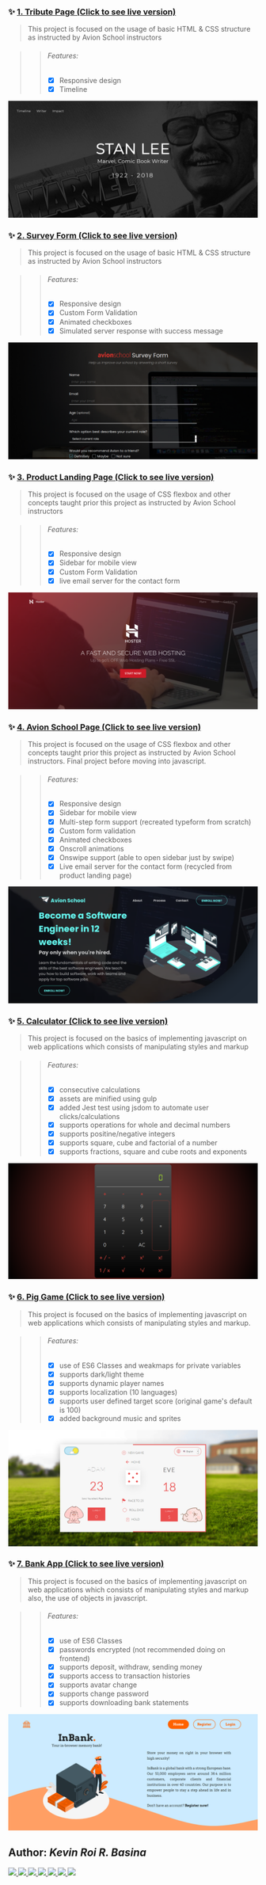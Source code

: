 ### ✨ [1. Tribute Page (Click to see live version)](https://krrb-prod-tribute-page.netlify.app/)

> This project is focused on the usage of basic HTML & CSS structure as instructed by Avion School instructors

>> ###### Features:
>> - [x] Responsive design
>> - [x] Timeline

![Screenshot](_SCREENSHOTS/project1.png)




### ✨ [2. Survey Form (Click to see live version)](https://krrb-prod-survey-form.netlify.app/)

> This project is focused on the usage of basic HTML & CSS structure as instructed by Avion School instructors

>> ###### Features:
>> - [x] Responsive design
>> - [x] Custom Form Validation
>> - [x] Animated checkboxes
>> - [x] Simulated server response with success message

![Screenshot](_SCREENSHOTS/project2.png)




### ✨ [3. Product Landing Page (Click to see live version)](https://krrb-prod-product-landing-page.netlify.app/)

> This project is focused on the usage of CSS flexbox and other concepts taught prior this project as instructed by Avion School instructors

>> ###### Features:
>> - [x] Responsive design
>> - [x] Sidebar for mobile view
>> - [x] Custom Form Validation
>> - [x] live email server for the contact form

![Screenshot](_SCREENSHOTS/project3.png)




### ✨ [4. Avion School Page (Click to see live version)](https://krrb-prod-avionschool.netlify.app/)

> This project is focused on the usage of CSS flexbox and other concepts taught prior this project as instructed by Avion School instructors. Final project before moving into javascript.

>> ###### Features:
>> - [x] Responsive design
>> - [x] Sidebar for mobile view
>> - [x] Multi-step form support (recreated typeform from scratch)
>> - [x] Custom form validation
>> - [x] Animated checkboxes
>> - [x] Onscroll animations
>> - [x] Onswipe support (able to open sidebar just by swipe)
>> - [x] Live email server for the contact form (recycled from product landing page)

![Screenshot](_SCREENSHOTS/project4.png)



### ✨ [5. Calculator (Click to see live version)](https://krrb-prod-calculator-avion.netlify.app/)

> This project is focused on the basics of implementing javascript on web applications which consists of manipulating styles and markup

>> ###### Features:
>> - [x] consecutive calculations
>> - [x] assets are minified using gulp
>> - [x] added Jest test using jsdom to automate user clicks/calculations
>> - [x] supports operations for whole and decimal numbers
>> - [x] supports positine/negative integers
>> - [x] supports square, cube and factorial of a number
>> - [x] supports fractions, square and cube roots and exponents

![Screenshot](_SCREENSHOTS/project5new2.png)



### ✨ [6. Pig Game (Click to see live version)](https://krrb-prod-piggame.netlify.app)

> This project is focused on the basics of implementing javascript on web applications which consists of manipulating styles and markup.

>> ###### Features:
>> - [x] use of ES6 Classes and weakmaps for private variables
>> - [x] supports dark/light theme
>> - [x] supports dynamic player names
>> - [x] supports localization (10 languages)
>> - [x] supports user defined target score (original game's default is 100)
>> - [x] added background music and sprites

![Screenshot](_SCREENSHOTS/project6new2.png)



### ✨ [7. Bank App (Click to see live version)](https://krrb-prod-bankapp.netlify.app)

> This project is focused on the basics of implementing javascript on web applications which consists of manipulating styles and markup also, the use of objects in javascript.

>> ###### Features:
>> - [x] use of ES6 Classes
>> - [x] passwords encrypted (not recommended doing on frontend)
>> - [x] supports deposit, withdraw, sending money
>> - [x] supports access to transaction histories
>> - [x] supports avatar change
>> - [x] supports change password
>> - [x] supports downloading bank statements

![Screenshot](_SCREENSHOTS/project7new2.png)




## Author: <i>Kevin Roi R. Basina</i>
<a href="https://github.com/rookiemonkey">
	<img src="https://img.shields.io/badge/GitHub-100000?style=for-the-badge&logo=github&logoColor=white" />
</a>
<a href="https://ph.linkedin.com/in/kevin-roi-rigor-basina-668136185">
	<img src="https://img.shields.io/badge/LinkedIn-0077B5?style=for-the-badge&logo=linkedin&logoColor=white">
</a>
<a href="https://www.facebook.com/kevinroibasina">
	<img src="https://img.shields.io/badge/Facebook-1877F2?style=for-the-badge&logo=facebook&logoColor=white" />
<a>
<a href="https://www.instagram.com/timemachineni_roi/">
	<img src="https://img.shields.io/badge/Instagram-E4405F?style=for-the-badge&logo=instagram&logoColor=white">
</a>
<a href="https://twitter.com/tymmchineni_roi">
	<img src="https://img.shields.io/badge/Twitter-1DA1F2?style=for-the-badge&logo=twitter&logoColor=white">
</a>
<a href="mailto: kevinroirigorbasina@protonmail.com">
	<img src="https://img.shields.io/badge/ProtonMail-8B89CC?style=for-the-badge&logo=protonmail&logoColor=white">
</a>
<a href="mailto: kevinroirigorbasina@gmail.com">
	<img src="https://img.shields.io/badge/Gmail-D14836?style=for-the-badge&logo=gmail&logoColor=white">
</a>
